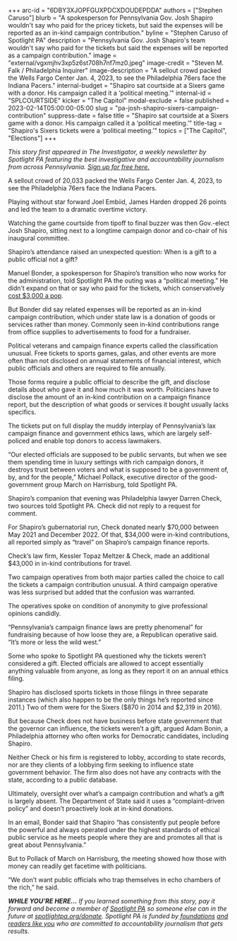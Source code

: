 +++
arc-id = "6DBY3XJOPFGUXPDCXDOUDEPDDA"
authors = ["Stephen Caruso"]
blurb = "A spokesperson for Pennsylvania Gov. Josh Shapiro wouldn't say who paid for the pricey tickets, but said the expenses will be reported as an in-kind campaign contribution."
byline = "Stephen Caruso of Spotlight PA"
description = "Pennsylvania Gov. Josh Shapiro's team wouldn't say who paid for the tickets but said the expenses will be reported as a campaign contribution."
image = "external/vgxmjhv3xp5z6st708h7nf7mz0.jpeg"
image-credit = "Steven M. Falk / Philadelphia Inquirer"
image-description = "A sellout crowd packed the Wells Fargo Center Jan. 4, 2023, to see the Philadelphia 76ers face the Indiana Pacers."
internal-budget = "Shapiro sat courtside at a Sixers game with a donor. His campaign called it a ‘political meeting.’"
internal-id = "SPLCOURTSIDE"
kicker = "The Capitol"
modal-exclude = false
published = 2023-02-14T05:00:00-05:00
slug = "pa-josh-shapiro-sixers-campaign-contribution"
suppress-date = false
title = "Shapiro sat courtside at a Sixers game with a donor. His campaign called it a ‘political meeting.’"
title-tag = "Shapiro's Sixers tickets were a ‘political meeting.’"
topics = ["The Capitol", "Elections"]
+++

<i>This story first appeared in The Investigator, a weekly newsletter by Spotlight PA featuring the best investigative and accountability journalism from across Pennsylvania. </i><a href="https://www.spotlightpa.org/newsletters"><i>Sign up for free here.</i></a>

A sellout crowd of 20,033 packed the Wells Fargo Center Jan. 4, 2023, to see the Philadelphia 76ers face the Indiana Pacers.

Playing without star forward Joel Embiid, James Harden dropped 26 points and led the team to a dramatic overtime victory.

Watching the game courtside from tipoff to final buzzer was then Gov.-elect Josh Shapiro, sitting next to a longtime campaign donor and co-chair of his inaugural committee.

<script src="https://www.spotlightpa.org/embed.js" async></script><div data-spl-embed-version="1" data-spl-src="https://www.spotlightpa.org/embeds/newsletter/"></div>


Shapiro’s attendance raised an unexpected question: When is a gift to a public official not a gift?

Manuel Bonder, a spokesperson for Shapiro’s transition who now works for the administration, told Spotlight PA the outing was a “political meeting.” He didn’t expand on that or say who paid for the tickets, which conservatively <a href="https://www.bizjournals.com/philadelphia/news/2022/03/01/philadelphia-76ers-ticket-increase-basketball.html">cost $3,000 a pop</a>.

But Bonder did say related expenses will be reported as an in-kind campaign contribution, which under state law is a donation of goods or services rather than money. Commonly seen in-kind contributions range from office supplies to advertisements to food for a fundraiser.

Political veterans and campaign finance experts called the classification unusual. Free tickets to sports games, galas, and other events are more often than not disclosed on annual statements of financial interest, which public officials and others are required to file annually.

Those forms require a public official to describe the gift, and disclose details about who gave it and how much it was worth. Politicians have to disclose the amount of an in-kind contribution on a campaign finance report, but the description of what goods or services it bought usually lacks specifics.

The tickets put on full display the muddy interplay of Pennsylvania’s lax campaign finance and government ethics laws, which are largely self-policed and enable top donors to access lawmakers.

“Our elected officials are supposed to be public servants, but when we see them spending time in luxury settings with rich campaign donors, it destroys trust between voters and what is supposed to be a government of, by, and for the people,” Michael Pollack, executive director of the good-government group March on Harrisburg, told Spotlight PA.

Shapiro’s companion that evening was Philadelphia lawyer Darren Check, two sources told Spotlight PA. Check did not reply to a request for comment.

For Shapiro’s gubernatorial run, Check donated nearly $70,000 between May 2021 and December 2022. Of that, $34,000 were in-kind contributions, all reported simply as “travel” on Shapiro’s campaign finance reports.

Check’s law firm, Kessler Topaz Meltzer &amp; Check, made an additional $43,000 in in-kind contributions for travel.

Two campaign operatives from both major parties called the choice to call the tickets a campaign contribution unusual. A third campaign operative was less surprised but added that the confusion was warranted.

The operatives spoke on condition of anonymity to give professional opinions candidly.

“Pennsylvania’s campaign finance laws are pretty phenomenal” for fundraising because of how loose they are, a Republican operative said. “It’s more or less the wild west.”

Some who spoke to Spotlight PA questioned why the tickets weren’t considered a gift. Elected officials are allowed to accept essentially anything valuable from anyone, as long as they report it on an annual ethics filing.

Shapiro has disclosed sports tickets in those filings in three separate instances (which also happen to be the only things he’s reported since 2011.) Two of them were for the Sixers ($870 in 2014 and $2,319 in 2016).

But because Check does not have business before state government that the governor can influence, the tickets weren’t a gift, argued Adam Bonin, a Philadelphia attorney who often works for Democratic candidates, including Shapiro.

Neither Check or his firm is registered to lobby, according to state records, nor are they clients of a lobbying firm seeking to influence state government behavior. The firm also does not have any contracts with the state, according to a public database.

<script src="https://www.spotlightpa.org/embed.js" async></script><div data-spl-embed-version="1" data-spl-src="https://www.spotlightpa.org/embeds/donate/"></div>


Ultimately, oversight over what’s a campaign contribution and what’s a gift is largely absent. The Department of State said it uses a “complaint-driven policy” and doesn’t proactively look at in-kind donations.

In an email, Bonder said that Shapiro “has consistently put people before the powerful and always operated under the highest standards of ethical public service as he meets people where they are and promotes all that is great about Pennsylvania.”

But to Pollack of March on Harrisburg, the meeting showed how those with money can readily get facetime with politicians.

“We don’t want public officials who trap themselves in echo chambers of the rich,” he said.

<i><b>WHILE YOU’RE HERE...</b></i><i> If you learned something from this story, pay it forward and become a member of </i><a href="https://www.spotlightpa.org/"><i>Spotlight PA</i></a><i> so someone else can in the future at </i><a href="http://spotlightpa.org/donate"><i>spotlightpa.org/donate</i></a><i>. Spotlight PA is funded by</i><a href="https://www.spotlightpa.org/support"><i> foundations</i></a><i> </i><a href="https://www.spotlightpa.org/support"><i>and readers like you</i></a><i> who are committed to accountability journalism that gets results.</i>
